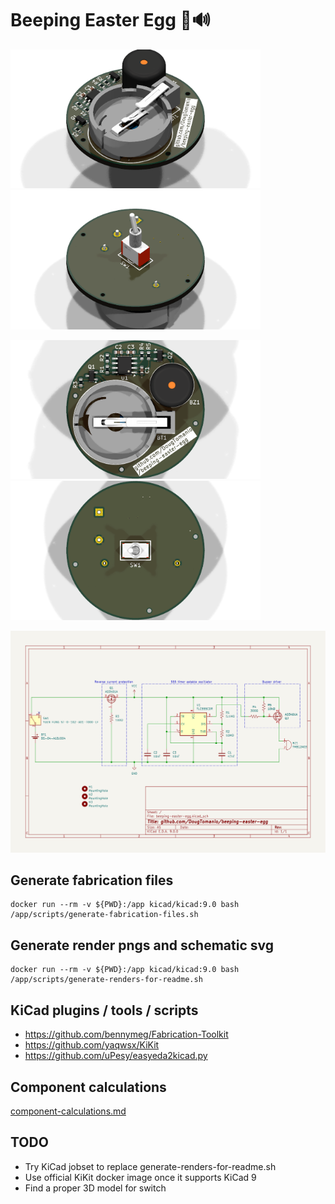 # Beeping Easter Egg 🥚🔊

<p float="center">
  <img src="./renders/render_top_isometric.png" width="400" />
  <img src="./renders/render_bottom_isometric.png" width="400" />
</p>
<p float="center">
  <img src="./renders/render_top.png" width="400" /> 
  <img src="./renders/render_bottom.png" width="400" />
</p>
<img src="renders/beeping-easter-egg.svg" />

## Generate fabrication files
```
docker run --rm -v ${PWD}:/app kicad/kicad:9.0 bash /app/scripts/generate-fabrication-files.sh
```

## Generate render pngs and schematic svg
```
docker run --rm -v ${PWD}:/app kicad/kicad:9.0 bash /app/scripts/generate-renders-for-readme.sh
```

## KiCad plugins / tools / scripts
* https://github.com/bennymeg/Fabrication-Toolkit
* https://github.com/yaqwsx/KiKit
* https://github.com/uPesy/easyeda2kicad.py

## Component calculations
[component-calculations.md](component-calculations.md)

## TODO
* Try KiCad jobset to replace generate-renders-for-readme.sh
* Use official KiKit docker image once it supports KiCad 9
* Find a proper 3D model for switch
